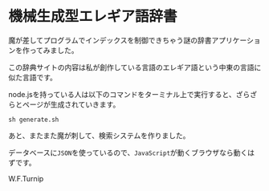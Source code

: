 # 機械生成型エレギア語辞書

魔が差してプログラムでインデックスを制御できちゃう謎の辞書アプリケーションを作ってみました。

この辞典サイトの内容は私が創作している言語のエレギア語という中東の言語に似た言語です。

node.jsを持っている人は以下のコマンドをターミナル上で実行すると、ざらざらとページが生成されていきます。

```shell
sh generate.sh
```

あと、またまた魔が刺して、検索システムを作りました。

データベースに`JSON`を使っているので、`JavaScript`が動くブラウザなら動くはずです。

W.F.Turnip
